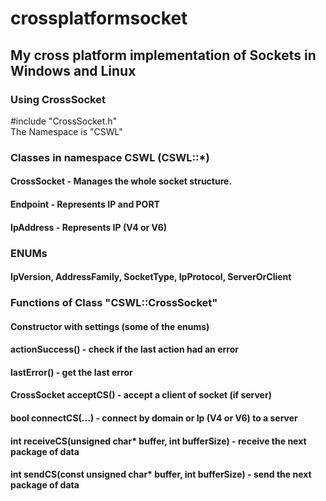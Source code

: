 # crossplatformsocket
<h2>My cross platform implementation of Sockets in Windows and Linux</h2>

<h3>Using CrossSocket</h3>
<div>#include "CrossSocket.h"</div>
<div>The Namespace is "CSWL"</div>
<h3>Classes in namespace CSWL (CSWL::*)</h3>
<h4>CrossSocket - Manages the whole socket structure.</h4>
<h4>Endpoint - Represents IP and PORT</h4>
<h4>IpAddress - Represents IP (V4 or V6)</h4>
<h3>ENUMs</h3>
<h4>IpVersion, AddressFamily, SocketType, IpProtocol, ServerOrClient</h4>
<h3>Functions of Class "CSWL::CrossSocket"</h3>
<h4>Constructor with settings (some of the enums)</h4>
<h4>actionSuccess()  -  check if the last action had an error</h4>
<h4>lastError()  -  get the last error</h4>
<h4>CrossSocket acceptCS()  -  accept a client of socket (if server)</h4>
<h4>bool connectCS(...)  -  connect by domain or Ip (V4 or V6) to a server</h4>
<h4>int receiveCS(unsigned char* buffer, int bufferSize)  -  receive the next package of data</h4>
<h4>int sendCS(const unsigned char* buffer, int bufferSize)  -  send the next package of data</h4>



